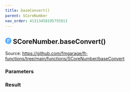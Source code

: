 ```yaml
---
title: baseConvert()
parent: SCoreNumber
nav_order: 41313458195755913
---
```


## <img src="../assets/images/f.svg" alt="Function" style="height:20px;margin-bottom:0px;"/> SCoreNumber.baseConvert()



Source: https://github.com/fmgarage/ft-functions/tree/main/functions/SCoreNumber/baseConvert



### Parameters



### Result

